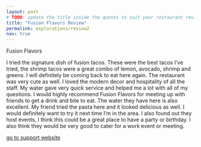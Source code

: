 ```yaml
---
layout: post
# TODO: update the title inside the quotes to suit your restaurant review needs
title: "Fusion Flavors Review"
permalink: explorations/review2
nav: true
---
```


Fusion Flavors

I tried the signature dish of fusion tacos. 
These were the best tacos I’ve tried, the shrimp tacos were a great combo of lemon, avocado, shrimp and greens. 
I will definitely be coming back to eat here again. The restaurant was very cute as well. 
I loved the modern decor and hospitality of all the staff. My water gave very quick service and helped me a lot with all of my questions. 
I would highly recommend Fusion Flavors for meeting up with friends to get a drink and bite to eat. 
The water they have here is also excellent. My friend tried the pasta here and it looked delicious as well. 
I would definitely want to try it next time I’m in the area. 
I also found out they host events, I think this could be a great place to have a party or birthday. 
I also think they would be very good to cater for a work event or meeting. 

[go to support website](https://allegheny-college-cmpsc-105-spring-2024.github.io/resto-Faarisc/)

